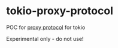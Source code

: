 tokio-proxy-protocol
====================

POC for [proxy protocol](http://www.haproxy.org/download/1.8/doc/proxy-protocol.txt) for tokio

Experimental only - do not use!
